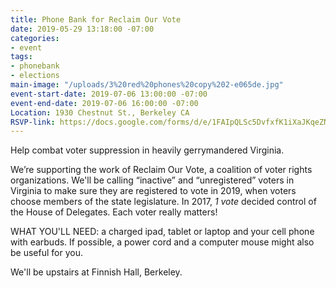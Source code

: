```yaml
---
title: Phone Bank for Reclaim Our Vote
date: 2019-05-29 13:18:00 -07:00
categories:
- event
tags:
- phonebank
- elections
main-image: "/uploads/3%20red%20phones%20copy%202-e065de.jpg"
event-start-date: 2019-07-06 13:00:00 -07:00
event-end-date: 2019-07-06 16:00:00 -07:00
Location: 1930 Chestnut St., Berkeley CA
RSVP-link: https://docs.google.com/forms/d/e/1FAIpQLSc5DvfxfK1iXaJKqeZNl2ht8aDjx6npU_awckkaT90XKjgFZw/viewform
---
```


Help combat voter suppression in heavily gerrymandered Virginia.

We’re supporting the work of Reclaim Our Vote, a coalition of voter rights organizations. We'll be calling “inactive” and “unregistered” voters in Virginia to make sure they are registered to vote in 2019, when voters choose members of the state legislature. In 2017, *1 vote* decided control of the House of Delegates. Each voter really matters!

WHAT YOU'LL NEED: a charged ipad, tablet or laptop and your cell phone with earbuds. If possible, a power cord and a computer mouse might also be useful for you.

We'll be upstairs at Finnish Hall, Berkeley.